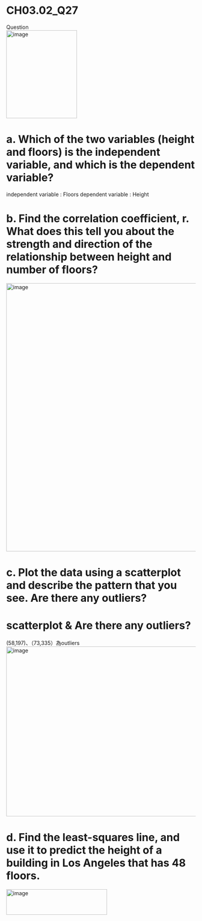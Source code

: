# CH03.02_Q27
Question  
<img width="188" height="234" alt="image" src="https://github.com/user-attachments/assets/20ea26f5-90d6-41f7-93e2-df253b1ad856" />

# a. Which of the two variables (height and floors) is the independent variable, and which is the dependent variable?
   
   independent variable : Floors
   dependent variable : Height

# b. Find the correlation coefficient, r. What does this tell you about the strength and direction of the relationship between height and number of floors?

<img width="810" height="714" alt="image" src="https://github.com/user-attachments/assets/59f3c452-75f4-4c8a-b3b3-10f646c742f3" />

# c. Plot the data using a scatterplot and describe the pattern that you see. Are there any outliers?

# scatterplot & Are there any outliers?
(58,197)、（73,335）為outliers
<img width="800" height="452" alt="image" src="https://github.com/user-attachments/assets/ad3aa364-1d66-4bdd-bc04-fcf5ee49a2c5" />


# d. Find the least-squares line, and use it to predict the height of a building in Los Angeles that has 48 floors.

<img width="268" height="68" alt="image" src="https://github.com/user-attachments/assets/b22df22e-2d96-4610-bd98-088e91e29ffc" />











